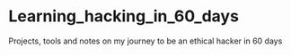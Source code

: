 # Learning_hacking_in_60_days
Projects, tools and notes on my journey to be an ethical hacker in 60 days
